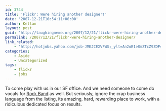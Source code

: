 ```yaml
---
id: 3744
title: 'Flickr: Were hiring another designer!'
date: '2007-12-21T10:54:11+00:00'
author: Kellan
layout: post
guid: 'http://laughingmeme.org/2007/12/21/flickr-were-hiring-another-designer/'
permalink: /2007/12/21/flickr-were-hiring-another-designer/
link_related:
    - 'http://hotjobs.yahoo.com/job-JMKJCEXVFWS;_ylt=An2oE1e8mZTcZ9ZDP4W5Oab6Q6IX?search_url=%2Fjob-search-l-San_Jose-CA-k-visual%2520designer-m-2'
categories:
    - Aside
    - Uncategorized
tags:
    - flickr
    - jobs
---
```


To come play with us in our SF office. And we need someone to come do vocals for [Rock Band](http://www.rockband.com/) as well. But seriously, ignore the crap business language from the listing, its amazing, hard, rewarding place to work, with a ridiculous dedicated focus on results.
